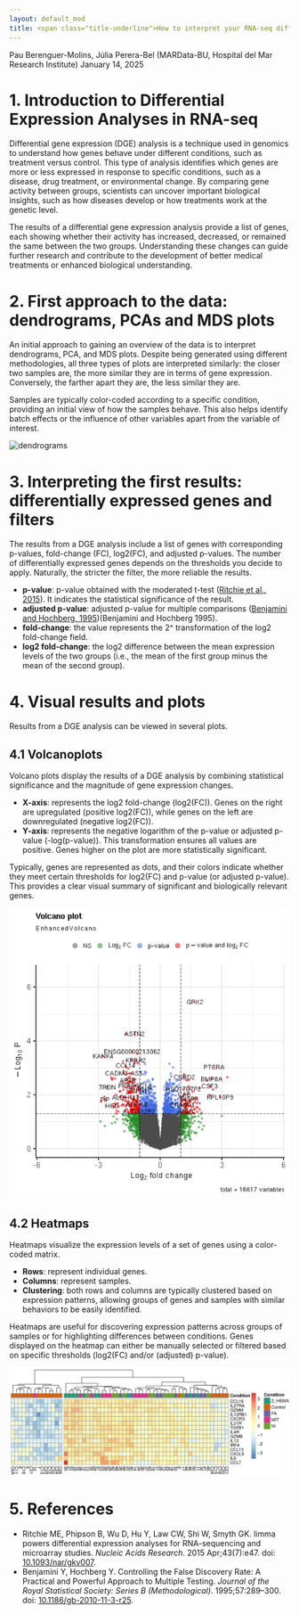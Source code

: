 ```yaml
---
layout: default_mod
title: <span class="title-underline">How to interpret your RNA-seq differential gene expression analysis results</span>
---
```


Pau Berenguer-Molins, Júlia Perera-Bel (MARData-BU, Hospital del Mar
Research Institute)
January 14, 2025

# 1. Introduction to Differential Expression Analyses in RNA-seq

Differential gene expression (DGE) analysis is a technique used in genomics to understand how genes behave under different conditions, such as treatment versus control.
This type of analysis identifies which genes are more or less expressed in response to specific conditions, such as a disease, drug treatment, or environmental change. By comparing gene activity between groups, scientists can uncover important biological insights, such as how diseases develop or how treatments work at the genetic level.

The results of a differential gene expression analysis provide a list of genes, each showing whether their activity has increased, decreased, or remained the same between the two groups. Understanding these changes can guide further research and contribute to the development of better medical treatments or enhanced biological understanding.

# 2. First approach to the data: dendrograms, PCAs and MDS plots

An initial approach to gaining an overview of the data is to interpret dendrograms, PCA, and MDS plots. Despite being generated using different methodologies, all three types of plots are interpreted similarly: the closer two samples are, the more similar they are in terms of gene expression. Conversely, the farther apart they are, the less similar they are.

Samples are typically color-coded according to a specific condition, providing an initial view of how the samples behave. This also helps identify batch effects or the influence of other variables apart from the variable of interest.

![dendrograms](https://github.com/MARData-BU/Tutorials/raw/main/Images/pca_dendrogram_mds.png)

# 3. Interpreting the first results: differentially expressed genes and filters

The results from a DGE analysis include a list of genes with corresponding p-values, fold-change (FC), log2(FC), and adjusted p-values. The number of differentially expressed genes depends on the thresholds you decide to apply. Naturally, the stricter the filter, the more reliable the results.

-   **p-value**: p-value obtained with the moderated t-test ([Ritchie et al., 2015](#Ritchie_2015)). It indicates the statistical significance of the result.
-   **adjusted p-value**: adjusted p-value for multiple comparisons ([Benjamini and Hochberg, 1995](#Benjamini_Hochberg_1995))(Benjamini and Hochberg 1995).
-   **fold-change**: the value represents the 2^ transformation of the log2 fold-change field.
-   **log2 fold-change**: the log2 difference between the mean expression levels of the two groups (i.e., the mean of the first group minus the mean of the second group).

# 4. Visual results and plots

Results from a DGE analysis can be viewed in several plots.

## 4.1 Volcanoplots

Volcano plots display the results of a DGE analysis by combining statistical significance and the magnitude of gene expression changes.

-   **X-axis**: represents the log2 fold-change (log2(FC)). Genes on the right are upregulated (positive log2(FC)), while genes on the left are downregulated (negative log2(FC)).
-   **Y-axis**: represents the negative logarithm of the p-value or adjusted p-value (-log(p-value)). This transformation ensures all values are positive. Genes higher on the plot are more statistically significant.

Typically, genes are represented as dots, and their colors indicate whether they meet certain thresholds for log2(FC) and p-value (or adjusted p-value). This provides a clear visual summary of significant and biologically relevant genes.

![volcanoplot](https://github.com/MARData-BU/Tutorials/raw/main/Images/volcanoplot.png)

## 4.2 Heatmaps

Heatmaps visualize the expression levels of a set of genes using a color-coded matrix.

-   **Rows**: represent individual genes.
-   **Columns**: represent samples.
-   **Clustering**: both rows and columns are typically clustered based on expression patterns, allowing groups of genes and samples with similar behaviors to be easily identified.

Heatmaps are useful for discovering expression patterns across groups of samples or for highlighting differences between conditions. Genes displayed on the heatmap can either be manually selected or filtered based on specific thresholds (log2(FC) and/or (adjusted) p-value).

![heatmap](https://github.com/MARData-BU/Tutorials/raw/main/Images/heatmap.png)

# 5. References

- <a id="Ritchie_2015"></a>Ritchie ME, Phipson B, Wu D, Hu Y, Law CW, Shi W, Smyth GK. limma powers differential expression analyses for RNA-sequencing and microarray studies. *Nucleic Acids Research*. 2015 Apr;43(7):e47. doi: [10.1093/nar/gkv007](https://doi.org/10.1093/nar/gkv007).
- <a id="Benjamini_Hochberg_1995"></a>Benjamini Y, Hochberg Y. Controlling the False Discovery Rate: A Practical and Powerful Approach to Multiple Testing. *Journal of the Royal Statistical Society: Series B (Methodological)*. 1995;57:289–300. doi: [10.1186/gb-2010-11-3-r25](https://doi.org/10.1186/gb-2010-11-3-r25).
